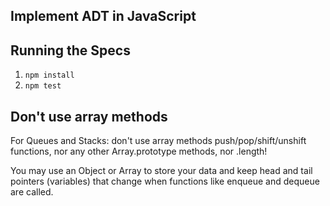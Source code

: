 ## Implement ADT in JavaScript

## Running the Specs

1. `npm install`
2. `npm test`

## Don't use array methods

For Queues and Stacks: don't use array methods push/pop/shift/unshift functions, nor any other Array.prototype methods, nor .length!

You may use an Object or Array to store your data and keep head and tail pointers (variables) that change when functions like enqueue and dequeue are called.
